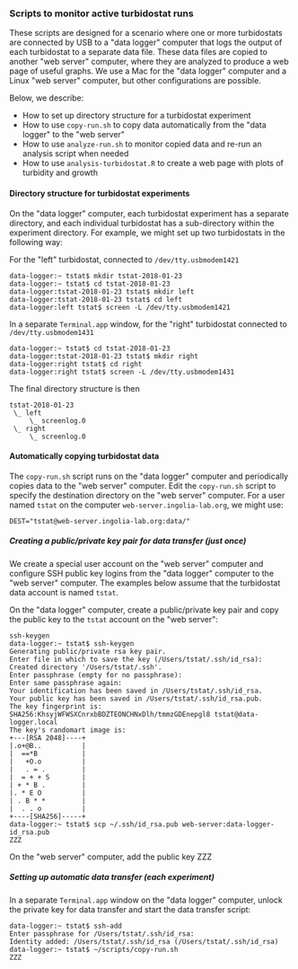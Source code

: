 ### Scripts to monitor active turbidostat runs

These scripts are designed for a scenario where one or more
turbidostats are connected by USB to a "data logger" computer that
logs the output of each turbidostat to a separate data file. These
data files are copied to another "web server" computer, where they are
analyzed to produce a web page of useful graphs. We use a Mac for the
"data logger" computer and a Linux "web server" computer, but other
configurations are possible.

Below, we describe:
* How to set up directory structure for a turbidostat experiment
* How to use `copy-run.sh` to copy data automatically from the "data logger" to the "web server"
* How to use `analyze-run.sh` to monitor copied data and re-run an analysis script when needed
* How to use `analysis-turbidostat.R` to create a web page with plots of turbidity and growth

#### Directory structure for turbidostat experiments

On the "data logger" computer, each turbidostat experiment has a
separate directory, and each individual turbidostat has a
sub-directory within the experiment directory. For example, we might
set up two turbidostats in the following way:

For the "left" turbidostat, connected to `/dev/tty.usbmodem1421`
```
data-logger:~ tstat$ mkdir tstat-2018-01-23
data-logger:~ tstat$ cd tstat-2018-01-23
data-logger:tstat-2018-01-23 tstat$ mkdir left
data-logger:tstat-2018-01-23 tstat$ cd left
data-logger:left tstat$ screen -L /dev/tty.usbmodem1421
```

In a separate `Terminal.app` window, for the "right" turbidostat
connected to `/dev/tty.usbmodem1431`
```
data-logger:~ tstat$ cd tstat-2018-01-23
data-logger:tstat-2018-01-23 tstat$ mkdir right
data-logger:right tstat$ cd right
data-logger:right tstat$ screen -L /dev/tty.usbmodem1431
```

The final directory structure is then
```
tstat-2018-01-23
 \_ left
     \_ screenlog.0
 \_ right
     \_ screenlog.0
```

#### Automatically copying turbidostat data

The `copy-run.sh` script runs on the "data logger" computer and
periodically copies data to the "web server" computer. Edit the
`copy-run.sh` script to specify the destination directory on the "web
server" computer. For a user named `tstat` on the computer
`web-server.ingolia-lab.org`, we might use:

```
DEST="tstat@web-server.ingolia-lab.org:data/"
```

##### Creating a public/private key pair for data transfer (just once)

We create a special user account on the "web server" computer and
configure SSH public key logins from the "data logger" computer to the
"web server" computer. The examples below assume that the turbidostat
data account is named `tstat`.

On the "data logger" computer, create a public/private key pair and
copy the public key to the `tstat` account on the "web server":

```
ssh-keygen
data-logger:~ tstat$ ssh-keygen
Generating public/private rsa key pair.
Enter file in which to save the key (/Users/tstat/.ssh/id_rsa): 
Created directory '/Users/tstat/.ssh'.
Enter passphrase (empty for no passphrase): 
Enter same passphrase again: 
Your identification has been saved in /Users/tstat/.ssh/id_rsa.
Your public key has been saved in /Users/tstat/.ssh/id_rsa.pub.
The key fingerprint is:
SHA256:KhsyjWFWSXCnrxbBDZTEONCHNxDlh/tmmzGDEnepgl8 tstat@data-logger.local
The key's randomart image is:
+---[RSA 2048]----+
|.o+@B..          |
|  ==*B           |
|   +O.o          |
|   . = .         |
|  = + + S        |
| + * B .         |
|. * E O          |
| . B * *         |
|  . . o          |
+----[SHA256]-----+
data-logger:~ tstat$ scp ~/.ssh/id_rsa.pub web-server:data-logger-id_rsa.pub
ZZZ
```

On the "web server" computer, add the public key 
ZZZ

##### Setting up automatic data transfer (each experiment)

In a separate `Terminal.app` window on the "data logger" computer,
unlock the private key for data transfer and start the data transfer
script:
```
data-logger:~ tstat$ ssh-add
Enter passphrase for /Users/tstat/.ssh/id_rsa: 
Identity added: /Users/tstat/.ssh/id_rsa (/Users/tstat/.ssh/id_rsa)
data-logger:~ tstat$ ~/scripts/copy-run.sh
ZZZ
```

